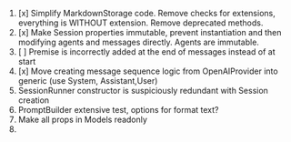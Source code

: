 1. [x] Simplify MarkdownStorage code. Remove checks for extensions, everything is WITHOUT extension. Remove deprecated methods.
2. [x] Make Session properties immutable, prevent instantiation and then modifying agents and messages directly. Agents are immutable.
3. [ ] Premise is incorrectly added at the end of messages instead of at start
4. [x] Move creating message sequence logic from OpenAIProvider into generic (use System, Assistant,User)
5. SessionRunner constructor is suspiciously redundant with Session creation
6. PromptBuilder extensive test, options for format text?
7. Make all props in Models readonly
8. 